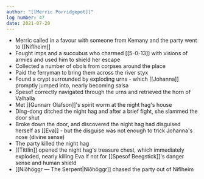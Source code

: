 ```yaml
---
author: "[[Merric Porridgepot]]"
log number: 47
date: 2021-07-20
---
```

- Merric called in a favour with someone from Kemany and the party went to [[Niflheim]]
- Fought imps and a succubus who charmed [[5-0-13]] with visions of armies and used him to shield her escape
- Collected a number of obols from corpses around the place
- Paid the ferryman to bring them across the river styx
- Found a crypt surrounded by exploding urns - which [[Johanna]] promptly jumped into, nearly becoming salsa
- Spesof correctly navigated through the urns and retrieved the horn of Valhalla
- Met [[Gunnarr Olafson]]'s spirit worm at the night hag's house
- Ding-dong ditched the night hag and after a brief fight, she slammed the door shut
- Broke down the door, and discovered the night hag had disguised herself as [[Eva]] - but the disguise was not enough to trick Johanna's nose (divine sense)
- The party killed the night hag
- [[Tittlin]] opened the night hag's treasure chest, which immediately exploded, nearly killing Eva if not for [[Spesof Beegstick]]'s danger sense and human shield
- [[Níðhöggr ― The Serpent|Níðhöggr]] chased the party out of Niflheim